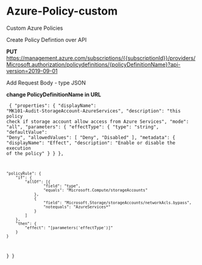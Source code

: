 # Azure-Policy-custom
Custom Azure Policies

Create Policy Defintion over API

**PUT** https://management.azure.com/subscriptions/{{subscriptionId}}/providers/Microsoft.authorization/policydefinitions/{policyDefinitionName}?api-version=2019-09-01



Add Request Body - type JSON

**change PolicyDefinitionName in URL**


<code> {
    "properties": {
        "displayName": "MK101-Audit-StorageAccount-AzureServices",
        "description": "this policy check if storage account allow access from Azure Services",
        "mode": "all",
        "parameters": {
                    "effectType": {
                    "type": "string",
                    "defaultValue": "Deny",
                    "allowedValues": [
                        "Deny",
                        "Disabled"
                    ],
                    "metadata": {
                        "displayName": "Effect",
                        "description": "Enable or disable the execution of the policy"
                    }
                }
            },
    
    "policyRule": {
        "if": {
            "allOf": [{
                    "field": "type",
                    "equals": "Microsoft.Compute/storageAccounts"
                },
                {
                    "field": "Microsoft.Storage/storageAccounts/networkAcls.bypass",
                    "notequals": "AzureServices*"
                }
            ]
        },
        "then": {
            "effect": "[parameters('effectType')]"
        }
    }
}
} </code>

